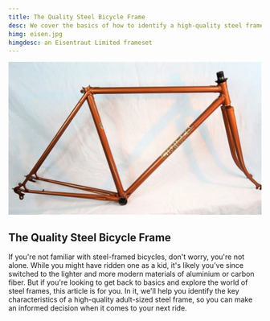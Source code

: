 ```yaml
---
title: The Quality Steel Bicycle Frame
desc: We cover the basics of how to identify a high-quality steel frameset. 
himg: eisen.jpg
himgdesc: an Eisentraut Limited frameset
---
```

![Alt text](./img/eisen.jpg "an Eisentraut Limited frameset")

## The Quality Steel Bicycle Frame ##

If you're not familiar with steel-framed bicycles, don't worry, you're not alone. While you might have ridden one as a kid, it's likely you've since switched to the lighter and more modern materials of aluminium or carbon fiber. But if you're looking to get back to basics and explore the world of steel frames, this article is for you. In it, we'll help you identify the key characteristics of a high-quality adult-sized steel frame, so you can make an informed decision when it comes to your next ride.
